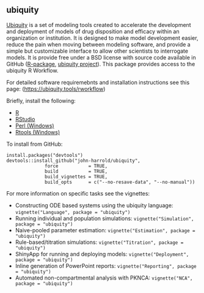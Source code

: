## ubiquity

[Ubiquity](<https://ubiquity.tools/rworkflow>) is a set of modeling tools created to accelerate the development and deployment of models of drug disposition and efficacy within an organization or institution. It is designed to make model development easier, reduce the pain when moving between modeling software, and provide a simple but customizable interface to allow other scientists to interrogate models. It is provide free under a BSD license with source code available in GitHub ([R-package](https://github.com/john-harrold/ubiquity), [ubiquity project](https://github.com/john-harrold/ubiquity-pkpd)). This package provides access to the ubiquity R Workflow. 

For detailed software requiremebnts and installation instructions see this page:
(<https://ubiquity.tools/rworkflow>)

Briefly, install the following:

* [R](<https://cran.r-project.org>)
* [RStudio](<https://www.rstudio.com/products/rstudio/download/>)
* [Perl (Windows)](<http://strawberryperl.com/>)
* [Rtools (Windows)](<https://cran.r-project.org/bin/windows/Rtools/>)

To install from GitHub:
```
install.packages("devtools") 
devtools::install_github("john-harrold/ubiquity",                                       
              force           = TRUE,
              build           = TRUE, 
              build_vignettes = TRUE,
              build_opts      = c("--no-resave-data", "--no-manual"))
```
For more information on specific tasks see the vignettes: 

* Constructing ODE based systems using the ubiquity language: ``vignette("Language", package = "ubiquity")``
* Running individual and population simulations: ``vignette("Simulation", package = "ubiquity")``
* Naive-pooled parameter estimation: ``vignette("Estimation", package = "ubiquity")``
* Rule-based/titration simulations: ``vignette("Titration", package = "ubiquity")``
* ShinyApp for running and deploying models: ``vignette("Deployment", package = "ubiquity")``
* Inline generation of PowerPoint reports: ``vignette("Reporting", package = "ubiquity")``
* Automated non-compartmental analysis with PKNCA: ``vignette("NCA", package = "ubiquity")``
